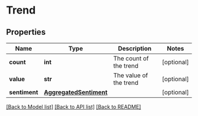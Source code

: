 # Trend

## Properties
Name | Type | Description | Notes
------------ | ------------- | ------------- | -------------
**count** | **int** | The count of the trend | [optional] 
**value** | **str** | The value of the trend | [optional] 
**sentiment** | [**AggregatedSentiment**](AggregatedSentiment.md) |  | [optional] 

[[Back to Model list]](../README.md#documentation-for-models) [[Back to API list]](../README.md#documentation-for-api-endpoints) [[Back to README]](../README.md)


